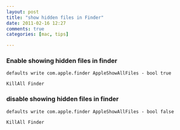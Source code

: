 ```yaml
---
layout: post
title: "show hidden files in Finder"
date: 2011-02-16 12:27
comments: true
categories: [mac, tips]

---
```


### Enable showing hidden files in finder

    defaults write com.apple.finder AppleShowAllFiles -	bool true
	
	KillAll Finder
	
### disable showing hidden files in finder

    defaults write com.apple.finder AppleShowAllFiles -	bool false
	
	KillAll Finder
	